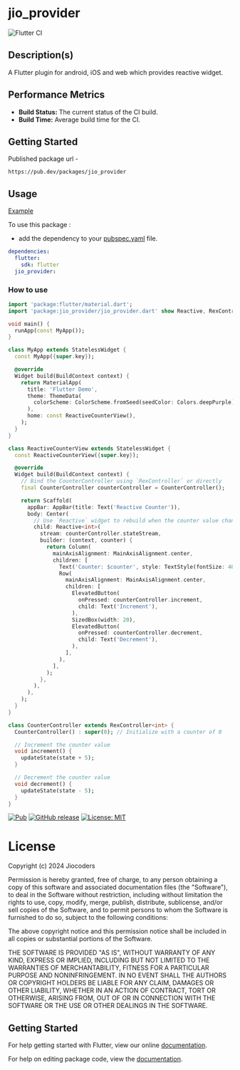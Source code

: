 # jio_provider

![Flutter CI](https://github.com/jiocoders/jio_provider_flutter/actions/workflows/flutter-ci.yml/badge.svg)

## Description(s)

A Flutter plugin for android, iOS and web which provides reactive widget.

## Performance Metrics

- **Build Status:** The current status of the CI build.
- **Build Time:** Average build time for the CI.

## Getting Started

Published package url -
```
https://pub.dev/packages/jio_provider
```

## Usage

[Example](https://github.com/jiocoders/jio_provider_flutter/blob/main/example/lib/main.dart)

To use this package :

- add the dependency to your [pubspec.yaml](https://github.com/jiocoders/jio_provider_flutter/blob/main/pubspec.yaml) file.

```yaml
dependencies:
  flutter:
    sdk: flutter
  jio_provider:
```

### How to use

```dart
import 'package:flutter/material.dart';
import 'package:jio_provider/jio_provider.dart' show Reactive, RexController;

void main() {
  runApp(const MyApp());
}

class MyApp extends StatelessWidget {
  const MyApp({super.key});

  @override
  Widget build(BuildContext context) {
    return MaterialApp(
      title: 'Flutter Demo',
      theme: ThemeData(
        colorScheme: ColorScheme.fromSeed(seedColor: Colors.deepPurple),
      ),
      home: const ReactiveCounterView(),
    );
  }
}

class ReactiveCounterView extends StatelessWidget {
  const ReactiveCounterView({super.key});

  @override
  Widget build(BuildContext context) {
    // Bind the CounterController using `RexController` or directly
    final CounterController counterController = CounterController();

    return Scaffold(
      appBar: AppBar(title: Text('Reactive Counter')),
      body: Center(
        // Use `Reactive` widget to rebuild when the counter value changes
        child: Reactive<int>(
          stream: counterController.stateStream,
          builder: (context, counter) {
            return Column(
              mainAxisAlignment: MainAxisAlignment.center,
              children: [
                Text('Counter: $counter', style: TextStyle(fontSize: 40)),
                Row(
                  mainAxisAlignment: MainAxisAlignment.center,
                  children: [
                    ElevatedButton(
                      onPressed: counterController.increment,
                      child: Text('Increment'),
                    ),
                    SizedBox(width: 20),
                    ElevatedButton(
                      onPressed: counterController.decrement,
                      child: Text('Decrement'),
                    ),
                  ],
                ),
              ],
            );
          },
        ),
      ),
    );
  }
}

class CounterController extends RexController<int> {
  CounterController() : super(0); // Initialize with a counter of 0

  // Increment the counter value
  void increment() {
    updateState(state + 5);
  }

  // Decrement the counter value
  void decrement() {
    updateState(state - 5);
  }
}

```

[![Pub](https://img.shields.io/pub/v/jio_provider.svg)](https://pub.dev/packages/jio_provider)
[![GitHub release](https://img.shields.io/github/release/jiocoders/jio_provider_flutter.svg)](https://github.com/jiocoders/jio_provider_flutter/releases/)
[![License: MIT](https://img.shields.io/badge/License-MIT-yellow.svg)](https://opensource.org/licenses/MIT)

# License

Copyright (c) 2024 Jiocoders

Permission is hereby granted, free of charge, to any person obtaining a copy
of this software and associated documentation files (the "Software"), to deal
in the Software without restriction, including without limitation the rights
to use, copy, modify, merge, publish, distribute, sublicense, and/or sell
copies of the Software, and to permit persons to whom the Software is
furnished to do so, subject to the following conditions:

The above copyright notice and this permission notice shall be included in all
copies or substantial portions of the Software.

THE SOFTWARE IS PROVIDED "AS IS", WITHOUT WARRANTY OF ANY KIND, EXPRESS OR
IMPLIED, INCLUDING BUT NOT LIMITED TO THE WARRANTIES OF MERCHANTABILITY,
FITNESS FOR A PARTICULAR PURPOSE AND NONINFRINGEMENT. IN NO EVENT SHALL THE
AUTHORS OR COPYRIGHT HOLDERS BE LIABLE FOR ANY CLAIM, DAMAGES OR OTHER
LIABILITY, WHETHER IN AN ACTION OF CONTRACT, TORT OR OTHERWISE, ARISING FROM,
OUT OF OR IN CONNECTION WITH THE SOFTWARE OR THE USE OR OTHER DEALINGS IN THE
SOFTWARE.

## Getting Started

For help getting started with Flutter, view our online [documentation](https://flutter.io/).

For help on editing package code, view the [documentation](https://flutter.io/developing-packages/).
